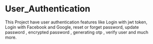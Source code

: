 # User_Authentication
This Project have user authentication features like Login with jwt token, Login with Facebook and Google, reset or forget password, update password , 
encrypted password , generating otp , verify user and much more.
